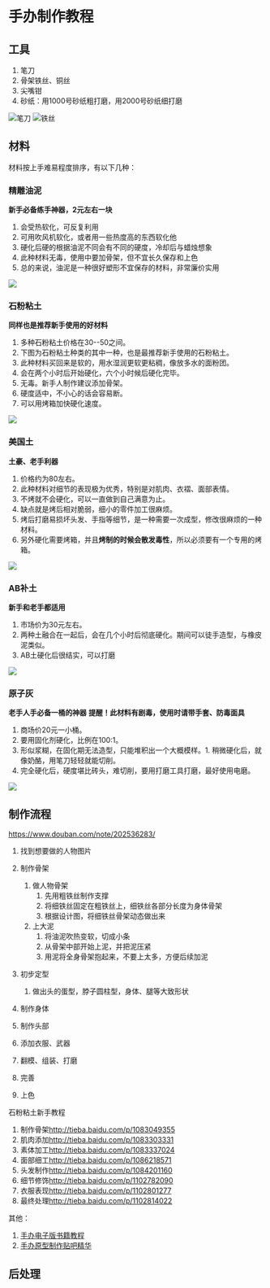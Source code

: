 # 手办制作教程
## 工具
1. 笔刀
1. 骨架铁丝、铜丝
1. 尖嘴钳
1. 砂纸：用1000号砂纸粗打磨，用2000号砂纸细打磨

![笔刀](http://imgsrc.baidu.com/forum/w%3D580/sign=ec4c9ec0b1de9c82a665f9875c8080d2/50afa544ebf81a4c2f1b9630d52a6059242da6be.jpg)
![铁丝](http://imgsrc.baidu.com/forum/w%3D580/sign=a11d24aaf4246b607b0eb27cdbf91a35/9409f343ad4bd1136ce4cdcb58afa40f4afb05bd.jpg)

## 材料
材料按上手难易程度排序，有以下几种：

### 精雕油泥
**新手必备练手神器，2元左右一块**

1. 会受热软化，可反复利用
1. 可用吹风机软化，或者用一些热度高的东西软化他
1. 硬化后硬的根据油泥不同会有不同的硬度，冷却后与蜡烛想象
1. 此种材料无毒，使用中要加骨架，但不宜长久保存和上色
1. 总的来说，油泥是一种很好塑形不宜保存的材料，非常廉价实用

![](http://imgsrc.baidu.com/forum/w%3D580/sign=748c992317ce36d3a20483380af23a24/ef85c9c4b74543a9ad1f9f351c178a82b801145a.jpg)

### 石粉粘土
**同样也是推荐新手使用的好材料**

1. 多种石粉粘土价格在30--50之间。
1. 下图为石粉粘土种类的其中一种，也是最推荐新手使用的石粉粘土。
1. 此种材料买回来是软的，用水湿润更软更粘稠，像放多水的面粉团。
1. 会在两个小时后开始硬化，六个小时候后硬化完毕。
1. 无毒。新手人制作建议添加骨架。
1. 硬度适中，不小心的话会容易断。
1. 可以用烤箱加快硬化速度。

![](http://imgsrc.baidu.com/forum/w%3D580/sign=6c3871f6ba0e7bec23da03e91f2fb9fa/56e720087bf40ad137e0a21a552c11dfa8ecce5b.jpg)

### 美国土
**土豪、老手利器**

1. 价格约为80左右。
1. 此种材料对细节的表现极为优秀，特别是对肌肉、衣褶、面部表情。
1. 不烤就不会硬化，可以一直做到自己满意为止。
1. 缺点就是烤后相对脆弱，细小的零件加工很麻烦。
1. 烤后打磨易损坏头发、手指等细节，是一种需要一次成型，修改很麻烦的一种材料。
1. 另外硬化需要烤箱，并且**烤制的时候会散发毒性**，所以必须要有一个专用的烤箱。

![](http://imgsrc.baidu.com/forum/w%3D580/sign=cc0cc7c3324e251fe2f7e4f09787c9c2/6a4ff739b6003af3b7bfb999372ac65c1138b65a.jpg)

### AB补土
**新手和老手都适用**
1. 市场价为30元左右。
1. 两种土融合在一起后，会在几个小时后彻底硬化。期间可以徒手造型，与橡皮泥类似。
1. AB土硬化后很结实，可以打磨

![](http://imgsrc.baidu.com/forum/w%3D580/sign=0560fc662cdda3cc0be4b82831e83905/43accb24b899a901025e3ecf1f950a7b0308f578.jpg)

### 原子灰
**老手人手必备一桶的神器**
**提醒！此材料有剧毒，使用时请带手套、防毒面具**

1. 商场价20元一小桶。
1. 要用固化剂硬化，比例在100:1。
1. 形似浆糊，在固化期无法造型，只能堆积出一个大概模样。1. 稍微硬化后，就像奶酪，用笔刀轻轻就能切削。
1. 完全硬化后，硬度堪比砖头，难切削，要用打磨工具打磨，最好使用电磨。

![](http://imgsrc.baidu.com/forum/w%3D580/sign=748d992317ce36d3a20483380af23a24/ef85c9c4b74543a9ad1e9f351c178a82b8011459.jpg)

## 制作流程
<https://www.douban.com/note/202536283/>
1. 找到想要做的人物图片
1. 制作骨架
	1. 做人物骨架
		1. 先用粗铁丝制作支撑
		1. 将细铁丝固定在粗铁丝上，细铁丝各部分长度为身体骨架
		1. 根据设计图，将细铁丝骨架动态做出来
	1. 上大泥
		1. 将油泥吹热变软，切成小条
		1. 从骨架中部开始上泥，并把泥压紧
		1. 用泥将全身骨架抱起来，不要上太多，方便后续加泥

1. 初步定型
	1. 做出头的蛋型，脖子圆柱型，身体、腿等大致形状

1. 制作身体
1. 制作头部

1. 添加衣服、武器
1. 翻模、组装、打磨

1. 完善
1. 上色

石粉粘土新手教程

1. 制作骨架<http://tieba.baidu.com/p/1083049355>
1. 肌肉添加<http://tieba.baidu.com/p/1083303331>
1. 素体加工<http://tieba.baidu.com/p/1083337024>
1. 面部细工<http://tieba.baidu.com/p/1086218571>
1. 头发制作<http://tieba.baidu.com/p/1084201160>
1. 细节修饰<http://tieba.baidu.com/p/1102782090>
1. 衣服表现<http://tieba.baidu.com/p/1102801277>
1. 最终处理<http://tieba.baidu.com/p/1102814022>

其他：

1. [手办电子版书籍教程](http://tieba.baidu.com/p/2188326637)
1. [手办原型制作贴吧精华](http://jump.bdimg.com/safecheck/index?url=x+Z5mMbGPAs95UolpNuq+CwM2BpViN6QmOAUpYcHEp0PUYVSIjkGLU1Domzw8kaqjIIT4NWUcO9z9nJdI/ztBAOkMZ/R+rPXtEtE9J/jwiVcZDUZoX0mJ+c+2smhkHWznFWyW2SmaSMN2KOvxQs9EdEqEkpaYxnUK2ClGRN2Yu9ftAswBLGz+lHqtP5eDdlM20fPXkNj4N92Pah4egTNMg==)

## 后处理